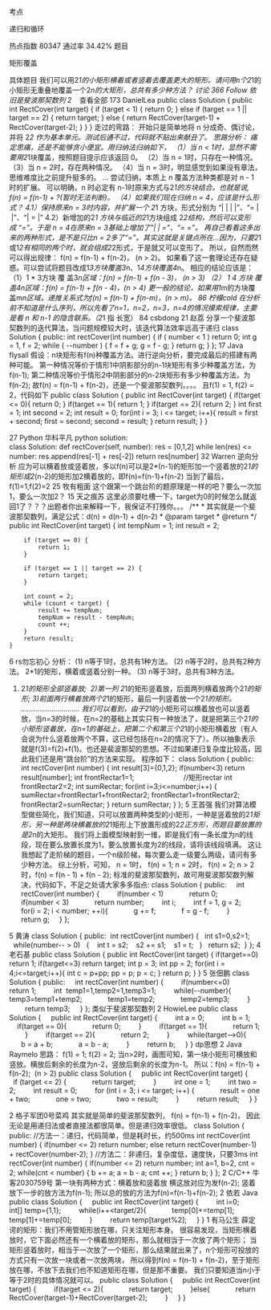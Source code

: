 考点    

递归和循环

热点指数    80347
通过率    34.42%
题目    

矩形覆盖


具体题目    我们可以用2*1的小矩形横着或者竖着去覆盖更大的矩形。请问用n个2*1的小矩形无重叠地覆盖一个2*n的大矩形，总共有多少种方法？
讨论    366
Follow
  依旧是斐波那契数列 
  2*
  
查看全部
173
DanielLea
public class Solution {
    public int RectCover(int target) {
        if (target < 1) {
            return 0;
        } else if (target == 1 || target == 2) {
            return target;
        } else {
            return RectCover(target-1) + RectCover(target-2);
        }
    }
}
走过的弯路：
  开始只是简单地将 n 分成奇、偶讨论，并将 2*2 作为基本单元。测试后通不过，代码就不贴出来献丑了。 
思路分析：
  痛定思痛，还是不能够贪小便宜。用归纳法归纳如下， 
  （1）当 n < 1时，显然不需要用2*1块覆盖，按照题目提示应该返回 0。 
  （2）当 n = 1时，只存在一种情况。 
  （3）当 n = 2时，存在两种情况。 
  （4）当 n = 3时，明显感觉到如果没有章法，思维难度比之前提升挺多的。 
  ... 尝试归纳，本质上 n 覆盖方法种类都是对 n - 1 时的扩展。 
  可以明确，n 时必定有 n-1时原来方式与2*1的方块结合。也就是说, f(n) = f(n-1) + ?(暂时无法判断)。 
  （4）如果我们现在归纳 n = 4，应该是什么形式？ 
  4.1）保持原来n = 3时内容，并扩展一个 2*1 方块，形式分别为 “| | | |”、“= | |”、“| = |” 
  4.2）新增加的2*1 方块与临近的2*1方块组成 2*2结构，然后可以变形成 “=”。于是 n = 4在原来n =
  3基础上增加了"| | ="、“= =”。 
  再自己看看这多出来的两种形式，是不是只比n =
  2多了“=”。其实这就是关键点所在...因为，只要2*1或1*2有相同的两个时，就会组成2*2形式，于是就又可以变形了。 
  所以，自然而然可以得出规律： f(n) = f(n-1) + f(n-2)， (n > 2)。 
  如果看了这一套理论还存在疑惑。可以尝试将题目改成1*3方块覆盖3*n、1*4方块覆盖4*n。 
  相应的结论应该是： 
  （1）1
*
3方块
覆
盖3*n区域：f(n) = f(n-1) + f(n - 3)， (n > 3)
（2）
1
*4
方块
覆
盖4*n区域：f(n) = f(n-1) + f(n - 4)，(n > 4)
  更一般的结论，如果用1*m的方块覆盖m*n区域，递推关系式为f(n) = f(n-1) + f(n-m)，(n > m)。 
86
柠檬cold
在分析前不知道是什么序列，所以先看了n=1，n=2，n=3，n=4的情况摸索规律，主要是看 n 和 n-1 的隐含联系。（2*1
    指 长宽）
84
csbdong
21
赵荔
分享一个斐波那契数列的迭代算法，当问题规模较大时，该迭代算法效率远高于递归 class Solution {
public:
    int rectCover(int number) {
        if ( number < 1 ) return 0;
        int g = 1, f = 2;
        while ( --number ) {
            f = f + g;
            g = f - g;
        }
        return g;
    }
};
17
Java
flysall
  假设：n块矩形有f(n)种覆盖方法。进行逆向分析，要完成最后的搭建有两种可能。       第一种情况等价于情形1中阴影部分的n-1块矩形有多少种覆盖方法，为f(n-1);    第二种情况等价于情形2中阴影部分的n-2块矩形有多少种覆盖方法，为f(n-2);    故f(n) = f(n-1) + f(n-2)，还是一个斐波那契数列。。。。    且f(1) = 1, f(2) = 2，代码如下  public class Solution {
    public int RectCover(int target) {
		if(target <= 0){
            return 0;
        }
        if(target == 1){
            return 1;
        }
        if(target == 2){
            return 2;
        }
        int first = 1;
        int second = 2;
        int result = 0;
        for(int i = 3; i <= target; i++){
            result = first + second;
            first = second;
            second = result;
        }
        return result;
    }
}
 
27
Python
华科平凡
python solution:  
class Solution:
    def rectCover(self, number):
        res = [0,1,2]
        while len(res) <= number:
            res.append(res[-1] + res[-2])
        return res[number]
32
Warren
  逆向分析 
  应为可以横着放或竖着放，多以f(n)可以是2*(n-1)的矩形加一个竖着放的2*1的矩形或2*(n-2)的矩形加2横着放的，即f(n)=f(n-1)+f(n-2) 
  当到了最后，f(1)=1,f(2)=2 
25
牧有粗面
这个跟第一个跳台阶的题原理是一样的吧？要么一次加1，要么一次加2？
15
天之痕苏
  这里必须要吐槽一下，target为0的时候怎么就返回1了？？？出题者你出来解释一下，我保证不打残你。。。 
/**
	 * 其实就是一个斐波那契数列，满足公式：d(n) = d(n-1) + d(n-2) 
	 * @param target
	 * @return
	 */
	public int RectCover(int target) {
		int tempNum = 1;
		int result = 2;
		
		if (target == 0) {
			return 1;
		}
		
		if (target == 1 || target == 2) {
			return target;
		}
		
		int count = 2;
		while (count < target) {
			result += tempNum;
			tempNum = result - tempNum;
			count ++;
		}
		return result;
	}
6
rs勿忘初心
  分析： 
  (1)
  n等于1时，总共有1种方法。 
(2) n等于2时，总共有2种方法。
  2*1的矩形，横着或竖着分别一种。
(3) n等于3时，总共有3种方法。
 1) 2*1的矩形全部竖着放;          2)第一列
        2*1的矩形竖着放，后面两列横着放两个2*1的矩形; 3)前面两行横着放两个2*1的矩形，最后一列竖着放一个2*1的矩形。
............................. 
  我们可以看到，由于2*1的小矩形可以横着放也可以竖着放，当n=3的时候，在n=2的基础上其实只有一种放法了，就是把第三个2*1的小矩形竖着放，在n=1的基础上，把第二个和第三个2*1的小矩形横着放（有人会说为什么竖着放两个不算，这已经包括在n=2的情况下了）。所以抽象表示就是f(3)=f(2)+f(1)。也还是裴波那契的思想。不过如果递归复杂度比较高，因此我们还是用“跳台阶”的方法来实现。
  程序如下： 
 class Solution { public:
    int rectCover(int number) {
 int result[3]={0,1,2};
 if(number<3)
 return result[number];
 int frontRectar1=1;            
                    //矩形rectar
 int frontRectar2=2;
 int sumRectar;
 for(int i=3;i<=number;i++)
 { 
 sumRectar=frontRectar1+frontRectar2;
 frontRectar1=frontRectar2;
 frontRectar2=sumRectar;
 }
 return sumRectar;
 } };
5
王首强
  我们对算法模型做些简化，我们知道，只可以放置两种类型的小矩形，一种是竖着放的2*1矩形，另一种是两块横着放的2*1矩形上下放置形成的2*2正方形，而题目要放置的是2*n的大矩形。    我们将上面模型映射到一维，即是我们有一条长度为n的线段，现在要么放置长度为1，要么放置长度为2的线段，请将该线段填满。    这让我想起了走阶梯的题目，一个n级阶梯，每次要么走一级要么两级，请问有多少种方法。    综上分析，可知，    n = 1时， f(n) = 1;    n = 2时， f(n) = 2;    n > 2时，f(n) = f(n - 1) + f(n - 2);    标准的斐波那契数列，故可用斐波那契数列解决，代码如下，不足之处请大家多多指点:  class Solution {
public:
    int rectCover(int number) {
        if(number < 1)
            return 0;
        if(number < 3)
            return number;
        int i;
        int f = 1, g = 2;
        for(i = 2; i < number; ++i){
            g += f;
            f = g - f;
        }
        return g;
    }
};
 
5
黄涛
class Solution {
 public:
  int rectCover(int number) {
   int s1=0,s2=1;
   while(number-- > 0)
   {
    int t = s2;
    s2 += s1;
    s1 = t;
   }
   return s2;
  }
 };
4
老石基
public class Solution {
    public int RectCover(int target) {
        if(target==0)
            return 1;
		if(target<=3)
            return target;
        int p = 3;
        int pp = 2;
        for(int i = 4;i<=target;i++){
            int c = p+pp;
            pp = p;
            p = c;
        }
        return p;
    }
}
5
张佃鹏
class Solution {
public:
    int rectCover(int number) {
        if(number<=0)
            return 1;
        int  temp1=1,temp2=1,temp3=1;
        while(--number){
            temp3=temp1+temp2;
            temp1=temp2;
            temp2=temp3;
        }
        return temp3;
    }
};
 类似于斐波那契数列
2
HowieLee
public class Solution {
    public int RectCover(int target) {
        int a = 0;
        int b = 1;
        if(target == 0){
            return 0;
        }
        if(target == 1){
            return 1;
        }
        if(target == 2){
            return 2;
        }
        while(target-->0){
            b = a + b;
            a = b - a;
        }
        return b;
    }
}
 dp思想
2
Java
Raymelo
  思路：    f(1) = 1;    f(2) = 2;    当n>2时，画图可知，第一块小矩形可横放和竖放。横放后剩余的长度为n-2，竖放后剩余的长度为n-1。    所以：f(n) = f(n-1) + f(n-2);  (n > 2)  public class Solution {
    public int RectCover(int target) {
        if (target <= 2) {
            return target;
        }
        int one = 1;
        int two = 2;
        int result = 0;
        for (int i = 3; i <= target; i++) {
            result = one + two;
            one = two;
            two = result;
        }
        return result;
    }
}
 
2
格子军团0号菜鸡
其实就是简单的斐波那契数列， f(n) = f(n-1) + f(n-2)，
因此无论是用递归法或者直接法都很简单。但是递归效率很低。
class Solution {
public:
    //方法一：递归，代码简单，但是耗时长，约500ms
    int rectCover(int number) {
        if(number <= 2) return number;
        else return rectCover(number-1) + rectCover(number-2);
    }
    //方法二：非递归，复杂度低，速度快，只要3ms
    int rectCover(int number) {
        if(number <= 2) return number;
        int a=1, b=2, cnt = 2;
        while(cnt < number)
        {
            b += a;
            a = b - a;
            cnt ++;
        }
        return b;
    }
};
2
C/C++
牛客2030759号
  第一块有两种方式：横着放和竖着放 
  横这放对应为发f(n-2); 
  竖着放下一步的放方法为f(n-1); 
  所以总的放的方法为f(n)=f(n-1)+f(n-2); 
2
依若
  Java 
  public class Solution {     public int RectCover(int target)
  {         int i=0;         int[] temp={1,1};        
  while(i++<target/2){             temp[0]+=temp[1];
              temp[1]+=temp[0];         }         return
  temp[target%2];     } } 
1
有马公生
 薛定谔的矩形：我们不用管矩形放在哪，只关注矩形本身。 很容易发现，当矩形横着放时，它下面必然还有一个横着放的矩形，那么就相当于一次放了两个矩形； 当矩形竖着放时，相当于一次放了一个矩形，那么结果就出来了，n个矩形可投放的方式只有一次放一块或者一次放两块， 所以得到f(n) = f(n-1) + f(n-2)，至于矩形放在哪，不放下去我们也不知道矩形在哪，但是那不重要。 我们只要知道当n小于等于2时的具体情况就可以。   public class Solution {
    public int RectCover(int target) {
        if(target <= 2){
            return target;
        }else{
            return RectCover(target-1)+RectCover(target-2);
        }
    }
} 
